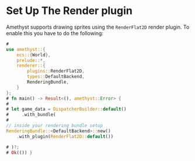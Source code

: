 # Set Up The Render plugin

Amethyst supports drawing sprites using the `RenderFlat2D` render plugin.
To enable this you have to do the following:

```rust ,edition2018,no_run,noplaypen
#
use amethyst::{
    ecs::{World},
    prelude::*,
    renderer::{
        plugins::RenderFlat2D,
        types::DefaultBackend,
        RenderingBundle,
    }
};
# fn main() -> Result<(), amethyst::Error> {
#
# let game_data = DispatcherBuilder::default()
#     .with_bundle(
#
// inside your rendering bundle setup
RenderingBundle::<DefaultBackend>::new()
    .with_plugin(RenderFlat2D::default())

# )?;
# Ok(()) }
```
